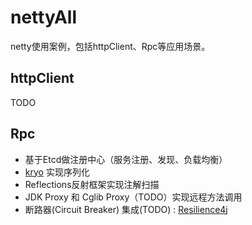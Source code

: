 # nettyAll
netty使用案例，包括httpClient、Rpc等应用场景。

## httpClient

TODO

## Rpc
- 基于Etcd做注册中心（服务注册、发现、负载均衡）
- [kryo]([kryo](https://github.com/EsotericSoftware/kryo)) 实现序列化
- Reflections反射框架实现注解扫描
- JDK Proxy 和 Cglib Proxy（TODO）实现远程方法调用
- 断路器(Circuit Breaker) 集成(TODO) : [Resilience4j](https://resilience4j.readme.io/)

